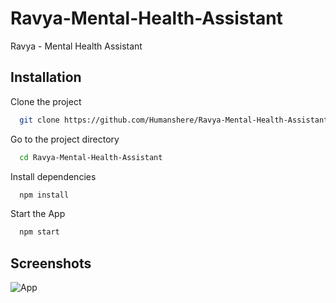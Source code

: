 # Ravya-Mental-Health-Assistant
Ravya - Mental Health Assistant

## Installation

Clone the project

```bash
  git clone https://github.com/Humanshere/Ravya-Mental-Health-Assistant
```

Go to the project directory

```bash
  cd Ravya-Mental-Health-Assistant
```

Install dependencies

```bash
  npm install
```

Start the App

```bash
  npm start
```

## Screenshots
![App](https://github.com/ErenElagz/Beginner-Chat-Bot-in-React-Native-Gemini/assets/125195062/133c8b9a-b430-4877-b5be-a9cd41fe33ee)


